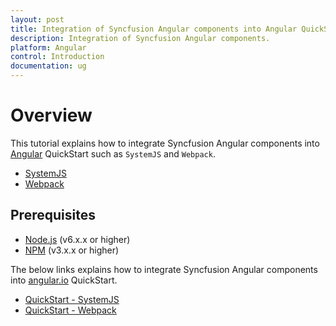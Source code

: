 ```yaml
---
layout: post
title: Integration of Syncfusion Angular components into Angular QuickStart
description: Integration of Syncfusion Angular components.
platform: Angular
control: Introduction
documentation: ug
---
```



# Overview

This tutorial explains how to integrate Syncfusion Angular components into [Angular](https://angular.io/) QuickStart such as `SystemJS` and `Webpack`.

* [SystemJS](https://angular.io/guide/setup)
* [Webpack](https://angular.io/guide/webpack)

## Prerequisites

* [Node.js](https://nodejs.org/en/) (v6.x.x or higher)
* [NPM](https://docs.npmjs.com/getting-started/installing-node#install-npm--manage-npm-versions) (v3.x.x or higher)


The below links explains how to integrate Syncfusion Angular components into [angular.io](https://angular.io/) QuickStart. 

* [QuickStart - SystemJS](/angular/GettingStarted/getting-started-with-angular-quick-start-systemjs "QuickStart - SystemJS")
* [QuickStart - Webpack](/angular/GettingStarted/getting-started-with-angular-quick-start-webpack "QuickStart - Webpack")